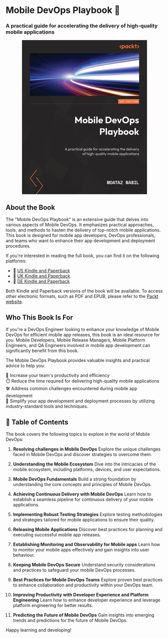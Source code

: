 # Mobile DevOps Playbook 📘
### A practical guide for accelerating the delivery of high-quality mobile applications

<p align="center">
<img src="book-cover/book-cover.jpeg" data-canonical-src="book-cover/book-cover.jpeg" width=400 align="center" />
</p>

## About the Book

The "Mobile DevOps Playbook" is an extensive guide that delves into various aspects of Mobile DevOps. It emphasizes practical approaches, tools, and methods to hasten the delivery of top-notch mobile applications. This book is designed for mobile app developers, DevOps professionals, and teams who want to enhance their app development and deployment procedures.

If you're interested in reading the full book, you can find it on the following platforms:

- 📕 [US Kindle and Paperback]([https://lnkd.in/eQ-dMceH](https://www.amazon.com/Mobile-DevOps-Playbook-accelerating-high-quality/dp/1803242558/ref=sr_1_1?keywords=9781803242552&qid=1680253844&sr=8-1))
- 📗 [UK Kindle and Paperback]([https://lnkd.in/eqb45qDQ](https://www.amazon.co.uk/Mobile-DevOps-Playbook-accelerating-high-quality/dp/1803242558/ref=sr_1_1?keywords=9781803242552&qid=1680253844&sr=8-1))
- 📘 [DE Kindle and Paperback]([https://lnkd.in/eRJnZTes](https://www.amazon.de/-/en/Moataz-Nabil/dp/1803242558/ref=sr_1_1?crid=10K2WZELU1F2R&keywords=mobile+devops&qid=1682510817&sprefix=%2Caps%2C123&sr=8-1))

Both Kindle and Paperback versions of the book will be available. To access other electronic formats, such as PDF and EPUB, please refer to the [Packt website](https://www.packtpub.com/product/mobile-devops-playbook/9781803242552).

## Who This Book Is For

If you're a DevOps Engineer looking to enhance your knowledge of Mobile DevOps for efficient mobile app releases, this book is an ideal resource for you. Mobile Developers, Mobile Release Managers, Mobile Platform Engineers, and QA Engineers involved in mobile app development can significantly benefit from this book. 

The Mobile DevOps Playbook provides valuable insights and practical advice to help you:

🚀 Increase your team's productivity and efficiency </br>
⏱️ Reduce the time required for delivering high-quality mobile applications </br>
🛠️ Address common challenges encountered during mobile app development </br>
🔐 Simplify your app development and deployment processes by utilizing industry-standard tools and techniques.


## 📖 Table of Contents

The book covers the following topics to explore in the world of Mobile DevOps:

1. **Resolving challenges in Mobile DevOps**
   Explore the unique challenges faced in Mobile DevOps and discover strategies to overcome them.

2. **Understanding the Mobile Ecosystem**
   Dive into the intricacies of the mobile ecosystem, including platforms, devices, and user expectations.

3. **Mobile DevOps Fundamentals**
   Build a strong foundation by understanding the core concepts and principles of Mobile DevOps.

4. **Achieving Continuous Delivery with Mobile DevOps**
   Learn how to establish a seamless pipeline for continuous delivery of your mobile applications.

5. **Implementing Robust Testing Strategies**
   Explore testing methodologies and strategies tailored for mobile applications to ensure their quality.

6. **Releasing Mobile Applications**
   Discover best practices for planning and executing successful mobile app releases.

7. **Establishing Monitoring and Observability for Mobile apps**
   Learn how to monitor your mobile apps effectively and gain insights into user behaviour.

8. **Keeping Mobile DevOps Secure**
   Understand security considerations and practices to safeguard your mobile DevOps processes.

9. **Best Practices for Mobile DevOps Teams**
   Explore proven best practices to enhance collaboration and productivity within your DevOps team.

10. **Improving Productivity with Developer Experience and Platform Engineering**
    Learn how to enhance developer experience and leverage platform engineering for better results.

11. **Predicting the Future of Mobile DevOps**
    Gain insights into emerging trends and predictions for the future of Mobile DevOps.

Happy learning and developing!
